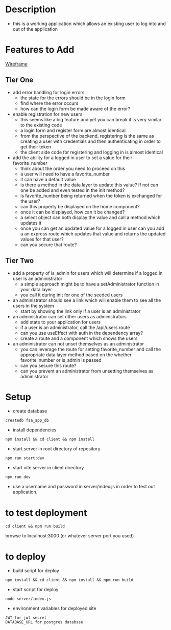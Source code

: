 # Description

- this is a working application which allows an existing user to log into and out of the application

# Features to Add

<a href='https://github.com/FullstackAcademy/fs_vite_express_template/blob/main/wireframe.png'>Wireframe</a>

## Tier One

- add error handling for login errors
  - the state for the errors should be in the login form
  - find where the error occurs
  - how can the login form be made aware of the error?
- enable registration for new users
  - this seems like a big feature and yet you can break it is very similar to the existing code
  - a login form and register form are almost identical
  - from the perspective of the backend, registering is the same as creating a user with credentials and then authenticating in order to get their token
  - the client side code for registering and logging in is almost identical
- add the ability for a logged in user to set a value for their favorite_number
  - think about the order you need to proceed on this
  - a user will need to have a favorite_number
  - it can have a default value
  - is there a method in the data layer to update this value? If not can one be added and even tested in the init method?
  - is favorite_number being returned when the token is exchanged for the user? 
  - can this property be displayed on the home component?
  - once it can be displayed, how can it be changed?
  - a select object can both display the value and call a method which updates it
  - once you can get an updated value for a logged in user can you add a an express route which updates that value and returns the updated values for that user?
  - can you secure that route?

## Tier Two
- add a property of is_admin for users which will determine if a logged in user is an administrator
  - a simple approach might be to have a setAdministrator function in your data layer
  - you call it during init for one of the seeded users 
- an administrator should see a link which will enable them to see all the users in the system
  - start by showing the link only if a user is an administrator
- an administrator can set other users as administrators
  - add state to your application for users
  - if a user is an administrator, call the /api/users route
  - can you use useEffect with auth in the dependency array?
  - create a route and a component which shows the users
- an administrator can not unset themselves as an administrator
  - you can leverage the route for setting favorite_number and call the appropriate data layer method based on the whether favorite_number or is_admin is passed
  - can you secure this route?
  - can you prevent an administrator from unsetting themselves as administrator

# Setup

- create database

```
createdb fsa_app_db
```

- install dependencies

```
npm install && cd client && npm install
```

- start server in root directory of repository
```
npm run start:dev
```

- start vite server in client directory

```
npm run dev
```

- use a username and password in server/index.js in order to test out application.

# to test deployment
```
cd client && npm run build
```

browse to localhost:3000 (or whatever server port you used)

# to deploy
- build script for deploy

```
npm install && cd client && npm install && npm run build

```
- start script for deploy 

```
node server/index.js

```

- environment variables for deployed site

```
JWT for jwt secret
DATABASE_URL for postgres database
```

